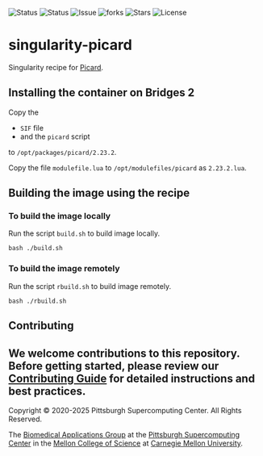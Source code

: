 ![Status](https://github.com/pscedu/singularity-picard/actions/workflows/main.yml/badge.svg)
![Status](https://github.com/pscedu/singularity-picard/actions/workflows/pretty.yml/badge.svg)
![Issue](https://img.shields.io/github/issues/pscedu/singularity-picard)
![forks](https://img.shields.io/github/forks/pscedu/singularity-picard)
![Stars](https://img.shields.io/github/stars/pscedu/singularity-picard)
![License](https://img.shields.io/github/license/pscedu/singularity-picard)

# singularity-picard
Singularity recipe for [Picard](https://github.com/sandialabs/PIGER).

## Installing the container on Bridges 2
Copy the

* `SIF` file
* and the `picard` script

to `/opt/packages/picard/2.23.2`.

Copy the file `modulefile.lua` to `/opt/modulefiles/picard` as `2.23.2.lua`.

## Building the image using the recipe
### To build the image locally
Run the script `build.sh` to build image locally.

```
bash ./build.sh
```

### To build the image remotely
Run the script `rbuild.sh` to build image remotely.

```
bash ./rbuild.sh
```
## Contributing
We welcome contributions to this repository. Before getting started, please review our [Contributing Guide](https://raw.githubusercontent.com/pscedu/singularity-report/refs/heads/main/CONTRIBUTING.md) for detailed instructions and best practices.
---
Copyright © 2020-2025 Pittsburgh Supercomputing Center. All Rights Reserved. 

The [Biomedical Applications Group](https://www.psc.edu/biomedical-applications/) at the [Pittsburgh Supercomputing
Center](http://www.psc.edu) in the [Mellon College of Science](https://www.cmu.edu/mcs/) at [Carnegie Mellon University](http://www.cmu.edu).

